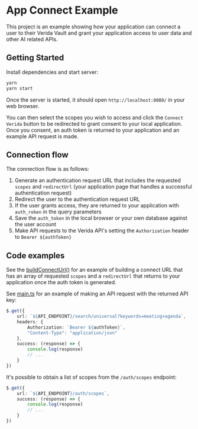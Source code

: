 # App Connect Example

This project is an example showing how your application can connect a user to their Verida Vault and grant your application access to user data and other AI related APIs.

## Getting Started

Install dependencies and start server:

```sh
yarn
yarn start
```

Once the server is started, it should open `http://localhost:8080/` in your web browser.

You can then select the scopes you wish to access and click the `Connect Verida` button to be redirected to grant consent to your local application. Once you consent, an auth token is returned to your application and an example API request is made.

## Connection flow

The connection flow is as follows:

1. Generate an authentication request URL that includes the requested `scopes` and `redirectUrl` (your application page that handles a successful authentication request)
2. Redirect the user to the authentication request URL
3. If the user grants access, they are returned to your application with `auth_roken` in the query parameters
4. Save the `auth_token` in the local browser or your own database against the user account
5. Make API requests to the Verida API's setting the `Authorization` header to `Bearer ${authToken}`

## Code examples

See the [buildConnectUrl()](https://github.com/verida/app-connect-example/blob/main/src/main.ts#L21) for an example of building a connect URL that has an array of requested `scopes` and a `redirectUrl` that returns to your application once the auth token is generated.

See [main.ts](https://github.com/verida/app-connect-example/blob/main/src/main.ts#L120) for an example of making an API request with the returned API key:

```ts
$.get({
    url: `${API_ENDPOINT}/search/universal?keywords=meeting+agenda`,
    headers: {
        Authorization: `Bearer ${authToken}`,
        "Content-Type": "application/json"
    },
    success: (response) => {
        console.log(response)
        // ...
    }
})
```

It's possible to obtain a list of scopes from the `/auth/scopes` endpoint:

```ts
$.get({
    url: `${API_ENDPOINT}/auth/scopes`,
    success: (response) => {
        console.log(response)
        // ...
    }
})
```